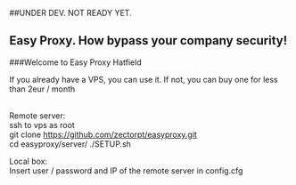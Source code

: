 ##UNDER DEV. NOT READY YET.

## Easy Proxy. How bypass your company security!
###Welcome to Easy Proxy Hatfield

If you already have a VPS, you can use it. If not, you can buy one for less than 2eur / month <br><br>

Remote server:<br>
ssh to vps as root<br>
git clone https://github.com/zectorpt/easyproxy.git<br>
cd easyproxy/server/
./SETUP.sh<br>

Local box:<br>
Insert user / password and IP of the remote server in config.cfg<br>
